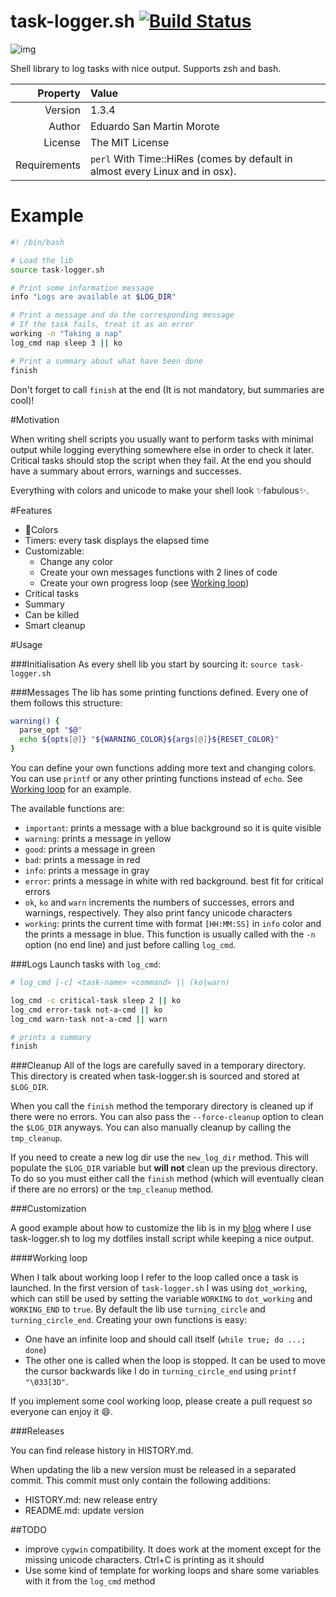 task-logger.sh [![Build Status](https://travis-ci.org/posva/task-logger.sh.svg?branch=master)](https://travis-ci.org/posva/task-logger.sh)
===

![img](https://cloud.githubusercontent.com/assets/664177/7904349/fa16e226-07f7-11e5-91d5-7255b2c35930.gif)

Shell library to log tasks with nice output. Supports zsh and bash.

|      Property| Value                                                                       |
|-------------:|:----------------------------------------------------------------------------|
|      Version | 1.3.4                                                                       |
|       Author | Eduardo San Martin Morote                                                   |
|      License | The MIT License                                                             |
| Requirements | `perl` With Time::HiRes (comes by default in almost every Linux and in osx).|

# Example

```sh
#! /bin/bash

# Load the lib
source task-logger.sh

# Print some information message
info "Logs are available at $LOG_DIR"

# Print a message and do the corresponding message
# If the task fails, treat it as an error
working -n "Taking a nap"
log_cmd nap sleep 3 || ko

# Print a summary about what have been done
finish
```

Don't forget to call `finish` at the end (It is not mandatory, but summaries are
cool)!

#Motivation

When writing shell scripts you usually want to perform tasks with minimal output
while logging everything somewhere else in order to check it later.  Critical
tasks should stop the script when they fail. At the end you should have a
summary about errors, warnings and successes.

Everything with colors and unicode to make your shell look
:sparkles:fabulous:sparkles:.

#Features

* :lollipop:Colors
* Timers: every task displays the elapsed time
* Customizable:
  * Change any color
  * Create your own messages functions with 2 lines of code
  * Create your own progress loop (see [Working loop](#working-loop))
* Critical tasks
* Summary
* Can be killed
* Smart cleanup

#Usage

###Initialisation
As every shell lib you start by sourcing it: `source task-logger.sh`

###Messages
The lib has some printing functions defined. Every one of them follows this
structure:

```sh
warning() {
  parse_opt "$@"
  echo ${opts[@]} "${WARNING_COLOR}${args[@]}${RESET_COLOR}"
}
```

You can define your own functions adding more text and changing colors.
You can use `printf` or any other printing functions instead of `echo`.
See [Working loop](#working-loop) for an example.

The available functions are:

* `important`: prints a message with a blue background so it is quite visible
* `warning`: prints a message in yellow
* `good`: prints a message in green
* `bad`: prints a message in red
* `info`: prints a message in gray
* `error`: prints a message in white with red background. best fit for critical
    errors
* `ok`, `ko` and `warn` increments the numbers of successes, errors and
    warnings, respectively.  They also print fancy unicode characters
* `working`: prints the current time with format `[HH:MM:SS]` in `info` color
    and the prints a message in blue. This function is usually called with the
    `-n` option (no end line) and just before calling `log_cmd`.

###Logs
Launch tasks with `log_cmd`:

```sh
# log_cmd [-c] <task-name> <command> || (ko|warn)

log_cmd -c critical-task sleep 2 || ko
log_cmd error-task not-a-cmd || ko
log_cmd warn-task not-a-cmd || warn

# prints a summary
finish
```

###Cleanup
All of the logs are carefully saved in a temporary directory. This directory is
created when task-logger.sh is sourced and stored at `$LOG_DIR`.

When you call the `finish` method the temporary directory is cleaned up if there
were no errors. You can also pass the `--force-cleanup` option to clean the
`$LOG_DIR` anyways.  You can also manually cleanup by calling the `tmp_cleanup`.

If you need to create a new log dir use the `new_log_dir` method. This will
populate the `$LOG_DIR` variable but **will not** clean up the previous
directory. To do so you must either call the `finish` method (which will
eventually clean if there are no errors) or the `tmp_cleanup` method.

###Customization

A good example about how to customize the lib is in my
[blog](http://posva.net/shell/2015/02/03/using-task-loggersh/) where I use
task-logger.sh to log my dotfiles install script while keeping a nice output.

####Working loop

When I talk about working loop I refer to the loop called once a task is
launched. In the first version of `task-logger.sh` I was using `dot_working`,
which can still be used by setting the variable `WORKING` to `dot_working` and
`WORKING_END` to `true`. By default the lib use `turning_circle` and
`turning_circle_end`.  Creating your own functions is easy:

* One have an infinite loop and should call itself (`while true; do
...; done`)
* The other one is called when the loop is stopped. It can be used
to move the cursor backwards like I do in `turning_circle_end` using `printf
"\033[3D"`.

If you implement some cool working loop, please create a pull request so
everyone can enjoy it :smile:.

###Releases

You can find release history in HISTORY.md.

When updating the lib a new version must be released in a separated commit.
This commit must only contain the following additions:
* HISTORY.md: new release entry
* README.md: update version

##TODO

* improve `cygwin` compatibility. It does work at the moment except for the
    missing unicode characters. Ctrl+C is printing as it should
* Use some kind of template for working loops and share some variables with it
    from the `log_cmd` method

